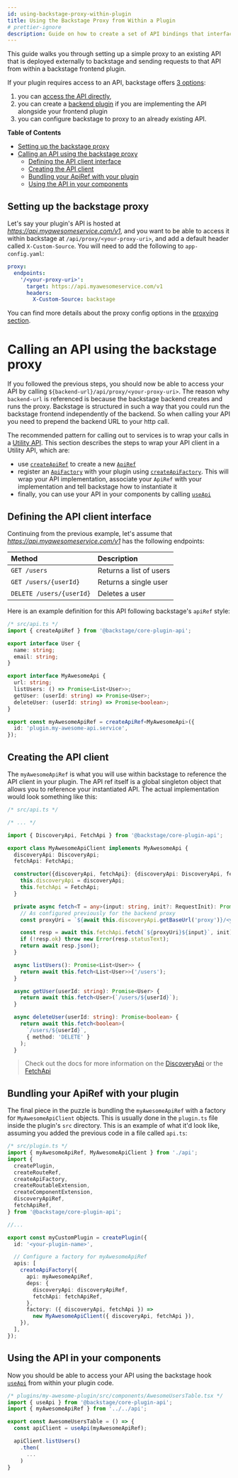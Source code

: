 ```yaml
---
id: using-backstage-proxy-within-plugin
title: Using the Backstage Proxy from Within a Plugin
# prettier-ignore
description: Guide on how to create a set of API bindings that interface with a backend via the backstage proxy
---
```


This guide walks you through setting up a simple proxy to an existing API that
is deployed externally to backstage and sending requests to that API from within
a backstage frontend plugin.

If your plugin requires access to an API, backstage offers
[3 options](../plugins/call-existing-api.md):

1. you can
   [access the API directly](../plugins/call-existing-api.md#issuing-requests-directly),
1. you can create a [backend plugin](../plugins/backend-plugin.md) if you are
   implementing the API alongside your frontend plugin
1. you can configure backstage to proxy to an already existing API.

**Table of Contents**

- [Setting up the backstage proxy](#setting-up-the-backstage-proxy)
- [Calling an API using the backstage proxy](#calling-an-api-using-the-backstage-proxy)
  - [Defining the API client interface](#defining-the-api-client-interface)
  - [Creating the API client](#creating-the-api-client)
  - [Bundling your ApiRef with your plugin](#bundling-your-apiref-with-your-plugin)
  - [Using the API in your components](#using-your-plugin-in-your-components)

## Setting up the backstage proxy

Let's say your plugin's API is hosted at _https://api.myawesomeservice.com/v1_,
and you want to be able to access it within backstage at
`/api/proxy/<your-proxy-uri>`, and add a default header called
`X-Custom-Source`. You will need to add the following to `app-config.yaml`:

```yaml
proxy:
  endpoints:
    '/<your-proxy-uri>':
      target: https://api.myawesomeservice.com/v1
      headers:
        X-Custom-Source: backstage
```

You can find more details about the proxy config options in the
[proxying section](../plugins/proxying.md).

# Calling an API using the backstage proxy

If you followed the previous steps, you should now be able to access your API by
calling `${backend-url}/api/proxy/<your-proxy-uri>`. The reason why
`backend-url` is referenced is because the backstage backend creates and runs
the proxy. Backstage is structured in such a way that you could run the
backstage frontend independently of the backend. So when calling your API you
need to prepend the backend URL to your http call.

The recommended pattern for calling out to services is to wrap your calls in a
[Utility API](../api/utility-apis.md). This section describes the steps to wrap
your API client in a Utility API, which are:

- use [`createApiRef`](../reference/core-plugin-api.createapiref.md) to create a
  new [`ApiRef`](../reference/core-plugin-api.apiref.md)
- register an [`ApiFactory`](../reference/core-plugin-api.apifactory.md) with
  your plugin using
  [`createApiFactory`](../reference/core-plugin-api.createapifactory.md). This
  will wrap your API implementation, associate your `ApiRef` with your
  implementation and tell backstage how to instantiate it
- finally, you can use your API in your components by calling
  [`useApi`](../reference/core-plugin-api.useapi.md)

## Defining the API client interface

Continuing from the previous example, let's assume that
_https://api.myawesomeservice.com/v1_ has the following endpoints:

| Method                   | Description             |
| :----------------------- | :---------------------- |
| `GET /users`             | Returns a list of users |
| `GET /users/{userId}`    | Returns a single user   |
| `DELETE /users/{userId}` | Deletes a user          |

Here is an example definition for this API following backstage's `apiRef` style:

```ts
/* src/api.ts */
import { createApiRef } from '@backstage/core-plugin-api';

export interface User {
  name: string;
  email: string;
}

export interface MyAwesomeApi {
  url: string;
  listUsers: () => Promise<List<User>>;
  getUser: (userId: string) => Promise<User>;
  deleteUser: (userId: string) => Promise<boolean>;
}

export const myAwesomeApiRef = createApiRef<MyAwesomeApi>({
  id: 'plugin.my-awesome-api.service',
});
```

## Creating the API client

The `myAwesomeApiRef` is what you will use within backstage to reference the API
client in your plugin. The API ref itself is a global singleton object that
allows you to reference your instantiated API. The actual implementation would
look something like this:

```ts
/* src/api.ts */

/* ... */

import { DiscoveryApi, FetchApi } from '@backstage/core-plugin-api';

export class MyAwesomeApiClient implements MyAwesomeApi {
  discoveryApi: DiscoveryApi;
  fetchApi: FetchApi;

  constructor({discoveryApi, fetchApi}: {discoveryApi: DiscoveryApi, fetchApi: FetchApi}) {
    this.discoveryApi = discoveryApi;
    this.fetchApi = FetchApi;
  }

  private async fetch<T = any>(input: string, init?: RequestInit): Promise<T> {
    // As configured previously for the backend proxy
    const proxyUri = `${await this.discoveryApi.getBaseUrl('proxy')}/<your-proxy-uri>`;

    const resp = await this.fetchApi.fetch(`${proxyUri}${input}`, init);
    if (!resp.ok) throw new Error(resp.statusText);
    return await resp.json();
  }

  async listUsers(): Promise<List<User>> {
    return await this.fetch<List<User>>('/users');
  }

  async getUser(userId: string): Promise<User> {
    return await this.fetch<User>(`/users/${userId}`);
  }

  async deleteUser(userId: string): Promise<boolean> {
    return await this.fetch<boolean>(
      `/users/${userId}`,
      { method: 'DELETE' }
    );
  }
```

> Check out the docs for more information on the
> [DiscoveryApi](../reference/core-plugin-api.discoveryapi.md) or the
> [FetchApi](../reference/core-plugin-api.fetchapi.md)

## Bundling your ApiRef with your plugin

The final piece in the puzzle is bundling the `myAwesomeApiRef` with a factory
for `MyAwesomeApiClient` objects. This is usually done in the `plugin.ts` file
inside the plugin's `src` directory. This is an example of what it'd look like,
assuming you added the previous code in a file called `api.ts`:

```ts
/* src/plugin.ts */
import { myAwesomeApiRef, MyAwesomeApiClient } from './api';
import {
  createPlugin,
  createRouteRef,
  createApiFactory,
  createRoutableExtension,
  createComponentExtension,
  discoveryApiRef,
  fetchApiRef,
} from '@backstage/core-plugin-api';

//...

export const myCustomPlugin = createPlugin({
  id: '<your-plugin-name>',

  // Configure a factory for myAwesomeApiRef
  apis: [
    createApiFactory({
      api: myAwesomeApiRef,
      deps: {
        discoveryApi: discoveryApiRef,
        fetchApi: fetchApiRef,
      },
      factory: ({ discoveryApi, fetchApi }) =>
        new MyAwesomeApiClient({ discoveryApi, fetchApi }),
    }),
  ],
});
```

## Using the API in your components

Now you should be able to access your API using the backstage hook
[`useApi`](../reference/core-plugin-api.useapi.md) from within your plugin code.

```ts
/* plugins/my-awesome-plugin/src/components/AwesomeUsersTable.tsx */
import { useApi } from '@backstage/core-plugin-api';
import { myAwesomeApiRef } from '../../api';

export const AwesomeUsersTable = () => {
  const apiClient = useApi(myAwesomeApiRef);

  apiClient.listUsers()
    .then(
      ...
    )
}
```
